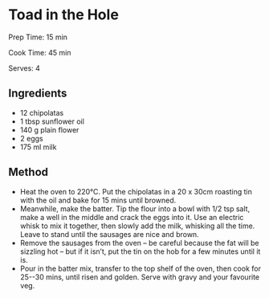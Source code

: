 # Toad in the Hole

Prep Time: 15 min

Cook Time: 45 min

Serves: 4
## Ingredients
* 12 chipolatas
* 1 tbsp sunflower oil
* 140 g plain flower
* 2 eggs
* 175 ml milk


## Method
* Heat the oven to 220°C. Put the chipolatas in a 20 x 30cm roasting tin with the oil and bake for 15 mins until browned.
* Meanwhile, make the batter. Tip the flour into a bowl with 1/2 tsp salt, make a well in the middle and crack the eggs into it. Use an electric whisk to mix it together, then slowly add the milk, whisking all the time. Leave to stand until the sausages are nice and brown.
* Remove the sausages from the oven – be careful because the fat will be sizzling hot – but if it isn’t, put the tin on the hob for a few minutes until it is.
* Pour in the batter mix, transfer to the top shelf of the oven, then cook for 25--30 mins, until risen and golden. Serve with gravy and your favourite veg.
